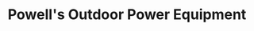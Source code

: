 ---
title: "Powell's Outdoor Power Equipment"
url: /valdosta/powells-outdoor-power-equipment/
shop: tools
---